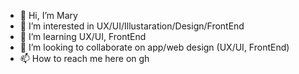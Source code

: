 - 👋 Hi, I’m Mary
- 👀 I’m interested in UX/UI/Illustaration/Design/FrontEnd
- 🌱 I’m learning UX/UI, FrontEnd
- 💞️ I’m looking to collaborate on app/web design (UX/UI, FrontEnd)
- 📫 How to reach me here on gh

<!---
Marynacr0ss/Marynacr0ss is a ✨ special ✨ repository because its `README.md` (this file) appears on your GitHub profile.
You can click the Preview link to take a look at your changes.
--->
